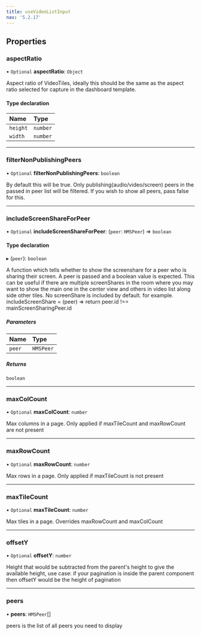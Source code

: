 ```yaml
---
title: useVideoListInput
nav: '5.2.17'
---
```


## Properties

### aspectRatio

• `Optional` **aspectRatio**: `Object`

Aspect ratio of VideoTiles, ideally this should be the same as the aspect ratio selected for
capture in the dashboard template.

#### Type declaration

| Name     | Type     |
| :------- | :------- |
| `height` | `number` |
| `width`  | `number` |

---

### filterNonPublishingPeers

• `Optional` **filterNonPublishingPeers**: `boolean`

By default this will be true. Only publishing(audio/video/screen) peers in the passed in peer list
will be filtered. If you wish to show all peers, pass false for this.

---

### includeScreenShareForPeer

• `Optional` **includeScreenShareForPeer**: (`peer`: `HMSPeer`) => `boolean`

#### Type declaration

▸ (`peer`): `boolean`

A function which tells whether to show the screenshare for a peer who is sharing their screen. A peer is passed
and a boolean value is expected.
This can be useful if there are multiple screenShares in the room where you may want to show the main one in the
center view and others in video list along side other tiles. No screenShare is included by default.
for example. includeScreenShare = (peer) => return peer.id !== mainScreenSharingPeer.id

##### Parameters

| Name   | Type      |
| :----- | :-------- |
| `peer` | `HMSPeer` |

##### Returns

`boolean`

---

### maxColCount

• `Optional` **maxColCount**: `number`

Max columns in a page. Only applied if maxTileCount and maxRowCount are not present

---

### maxRowCount

• `Optional` **maxRowCount**: `number`

Max rows in a page. Only applied if maxTileCount is not present

---

### maxTileCount

• `Optional` **maxTileCount**: `number`

Max tiles in a page. Overrides maxRowCount and maxColCount

---

### offsetY

• `Optional` **offsetY**: `number`

Height that would be subtracted from the parent's height to give the available height, use case: if your pagination is inside the parent component then offsetY would be the height of pagination

---

### peers

• **peers**: `HMSPeer`[]

peers is the list of all peers you need to display
